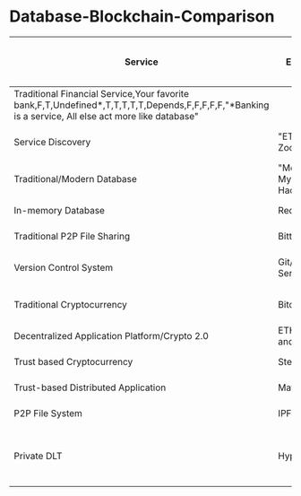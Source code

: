 # Database-Blockchain-Comparison

| Service                                                                                                                                              | Example                  | Distributed | Keep Value | Node Consensus | Atomicity   | Consistency | Isolation   | Durability  | Persistency | Integrity | P2P     | Trustless | Public Access | Programable | Can  Keep Large Data | Note                                                           | 
|------------------------------------------------------------------------------------------------------------------------------------------------------|--------------------------|-------------|------------|----------------|-------------|-------------|-------------|-------------|-------------|-----------|---------|-----------|---------------|-------------|----------------------|----------------------------------------------------------------| 
| Traditional Financial Service,Your favorite bank,F,T,Undefined*,T,T,T,T,T,Depends,F,F,F,F,F,"*Banking is a service, All else act more like database" |                          |             |            |                |             |             |             |             |             |           |         |           |               |             |                      |                                                                | 
| Service Discovery                                                                                                                                    | "ETCD, Zookeeper"        | T           | F          | T              | F           | F           | F           | F           | F           | T         | T       | F         | F             | F           | F                    | Lite distributed database with built-in consensus              | 
| Traditional/Modern Database                                                                                                                          | "MongoDB, MySQL, Hadoop" | Depends     | F          | Depends        | Depends     | Depends     | Depends     | T           | T           | Depends   | Depends | F         | F             | Depends     | T                    | Most problem solved with them                                  | 
| In-memory Database                                                                                                                                   | Redis                    | F           | F          | F              | Depends     | T           | F           | Depends     | F           | F         | F       | F         | F             | F           | F                    | fast/lite temporary database                                   | 
| Traditional P2P File Sharing                                                                                                                         | Bittorrent               | T           | F          | F              | Undefined** | Undefined** | Undefined** | Undefined** | T           | T         | T       | T         | Partial***    | F           | T                    | No transaction/update                                          | 
| Version Control System                                                                                                                               | Git/Git Servers          | Partial     | F          | F              | T           | Depends     | F           | T           | T           | Partial   | Partial | F         | Depends       | Partial     | Partial              | Depends on Configuration and plugins                           | 
| Traditional Cryptocurrency                                                                                                                           | Bitcoin                  | T           | T          | T              | T           | T           | F           | T           | T           | T         | T       | T         | T             | Partial     | F                    | Bitcoin can be programed? Yeah Bitcoin Script                  | 
| Decentralized Application Platform/Crypto 2.0                                                                                                        | ETH/EOS and/or etc.      | T           | T          | T              | T           | T           | F           | T           | T           | T         | T       | T         | T             | T           | F                    | "Jack of all trade, Master of none"                            | 
| Trust based Cryptocurrency                                                                                                                           | Stellar                  | T           | T          | T              | T           | T           | F           | T           | T           | T         | T       | F         | T             | Partial     | F                    | Blockchain + Federation Server                                 | 
| Trust-based Distributed Application                                                                                                                  | Matrix Chat              | T           | F          | F              | Undefined** | Undefined** | Undefined** | Undefined** | T           | Partial   | T       | F         | T             | T           | T                    | Identity Server + Federation Server                            | 
| P2P File System                                                                                                                                      | IPFS                     | T           | F          | F              | Undefined** | Undefined** | Undefined** | Undefined** | T           | T         | T       | T         | Partial***    | F           | T                    | Bittorent with hashed url                                      | 
| Private DLT                                                                                                                                          | Hyperledger              | T           | F          | T              | T           | T           | F           | T           | T           | T         | T       | F         | F             | T           | F                    | You need to know more about security than blockchain to use it | 
